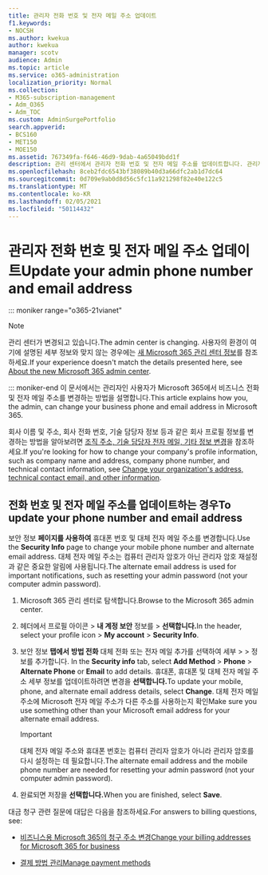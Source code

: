 ```yaml
---
title: 관리자 전화 번호 및 전자 메일 주소 업데이트
f1.keywords:
- NOCSH
ms.author: kwekua
author: kwekua
manager: scotv
audience: Admin
ms.topic: article
ms.service: o365-administration
localization_priority: Normal
ms.collection:
- M365-subscription-management
- Adm_O365
- Adm_TOC
ms.custom: AdminSurgePortfolio
search.appverid:
- BCS160
- MET150
- MOE150
ms.assetid: 767349fa-f646-46d9-9dab-4a65049bdd1f
description: 관리 센터에서 관리자 전화 번호 및 전자 메일 주소를 업데이트합니다. 관리자 암호를 다시 설정하려면 이 정보가 필요합니다.
ms.openlocfilehash: 8ceb2fdc6543bf38089b40d3a66dfc2ab1d7dc64
ms.sourcegitcommit: 0d709e9ab0d8d56c5fc11a921298f82e40e122c5
ms.translationtype: MT
ms.contentlocale: ko-KR
ms.lasthandoff: 02/05/2021
ms.locfileid: "50114432"
---
```

# <a name="update-your-admin-phone-number-and-email-address"></a><span data-ttu-id="95526-104">관리자 전화 번호 및 전자 메일 주소 업데이트</span><span class="sxs-lookup"><span data-stu-id="95526-104">Update your admin phone number and email address</span></span>

::: moniker range="o365-21vianet"

> [!NOTE]
> <span data-ttu-id="95526-105">관리 센터가 변경되고 있습니다.</span><span class="sxs-lookup"><span data-stu-id="95526-105">The admin center is changing.</span></span> <span data-ttu-id="95526-106">사용자의 환경이 여기에 설명된 세부 정보와 맞지 않는 경우에는 [새 Microsoft 365 관리 센터 정보](https://docs.microsoft.com/microsoft-365/admin/microsoft-365-admin-center-preview?view=o365-21vianet&preserve-view=true)를 참조하세요.</span><span class="sxs-lookup"><span data-stu-id="95526-106">If your experience doesn't match the details presented here, see [About the new Microsoft 365 admin center](https://docs.microsoft.com/microsoft-365/admin/microsoft-365-admin-center-preview?view=o365-21vianet&preserve-view=true).</span></span>

::: moniker-end
<span data-ttu-id="95526-107">이 문서에서는 관리자인 사용자가 Microsoft 365에서 비즈니스 전화 및 전자 메일 주소를 변경하는 방법을 설명합니다.</span><span class="sxs-lookup"><span data-stu-id="95526-107">This article explains how you, the admin, can change your business phone and email address in Microsoft 365.</span></span>
  
<span data-ttu-id="95526-108">회사 이름 및 주소, 회사 전화 번호, 기술 담당자 정보 등과 같은 회사 프로필 정보를 변경하는 방법을 알아보려면 [조직 주소, 기술 담당자 전자 메일, 기타 정보 변경](change-address-contact-and-more.md)을 참조하세요.</span><span class="sxs-lookup"><span data-stu-id="95526-108">If you're looking for how to change your company's profile information, such as company name and address, company phone number, and technical contact information, see [Change your organization's address, technical contact email, and other information](change-address-contact-and-more.md).</span></span>
  
## <a name="to-update-your-phone-number-and-email-address"></a><span data-ttu-id="95526-109">전화 번호 및 전자 메일 주소를 업데이트하는 경우</span><span class="sxs-lookup"><span data-stu-id="95526-109">To update your phone number and email address</span></span>

<span data-ttu-id="95526-110">보안 정보 **페이지를 사용하여** 휴대폰 번호 및 대체 전자 메일 주소를 변경합니다.</span><span class="sxs-lookup"><span data-stu-id="95526-110">Use the **Security Info** page to change your mobile phone number and alternate email address.</span></span> <span data-ttu-id="95526-111">대체 전자 메일 주소는 컴퓨터 관리자 암호가 아닌 관리자 암호 재설정과 같은 중요한 알림에 사용됩니다.</span><span class="sxs-lookup"><span data-stu-id="95526-111">The alternate email address is used for important notifications, such as resetting your admin password (not your computer admin password).</span></span> 
  
1. <span data-ttu-id="95526-112">Microsoft 365 관리 센터로 탐색합니다.</span><span class="sxs-lookup"><span data-stu-id="95526-112">Browse to the Microsoft 365 admin center.</span></span>

2. <span data-ttu-id="95526-113">헤더에서 프로필 아이콘 \> **내 계정 보안** 정보를 \> **선택합니다.**</span><span class="sxs-lookup"><span data-stu-id="95526-113">In the header, select your profile icon \> **My account** \> **Security Info**.</span></span>

3. <span data-ttu-id="95526-114">보안 정보 **탭에서** **방법 전화** 대체 전화 또는 전자 메일 추가를 선택하여 세부 \>  \>  정보를 추가합니다. </span><span class="sxs-lookup"><span data-stu-id="95526-114">In the **Security info** tab, select **Add Method** \> **Phone** \> **Alternate Phone** or **Email** to add details.</span></span> <span data-ttu-id="95526-115">휴대폰, 휴대폰 및 대체 전자 메일 주소 세부 정보를 업데이트하려면 변경을 **선택합니다.**</span><span class="sxs-lookup"><span data-stu-id="95526-115">To update your mobile, phone, and alternate email address details, select **Change**.</span></span> <span data-ttu-id="95526-116">대체 전자 메일 주소에 Microsoft 전자 메일 주소가 다른 주소를 사용하는지 확인</span><span class="sxs-lookup"><span data-stu-id="95526-116">Make sure you use something other than your Microsoft email address for your alternate email address.</span></span>

    > [!IMPORTANT]
    > <span data-ttu-id="95526-117">대체 전자 메일 주소와 휴대폰 번호는 컴퓨터 관리자 암호가 아니라 관리자 암호를 다시 설정하는 데 필요합니다.</span><span class="sxs-lookup"><span data-stu-id="95526-117">The alternate email address and the mobile phone number are needed for resetting your admin password (not your computer admin password).</span></span>

4. <span data-ttu-id="95526-118">완료되면 저장을 **선택합니다.**</span><span class="sxs-lookup"><span data-stu-id="95526-118">When you are finished, select **Save**.</span></span>
  
<span data-ttu-id="95526-119">대금 청구 관련 질문에 대답은 다음을 참조하세요.</span><span class="sxs-lookup"><span data-stu-id="95526-119">For answers to billing questions, see:</span></span>
  
- [<span data-ttu-id="95526-120">비즈니스용 Microsoft 365의 청구 주소 변경</span><span class="sxs-lookup"><span data-stu-id="95526-120">Change your billing addresses for Microsoft 365 for business</span></span>](../../commerce/billing-and-payments/change-your-billing-addresses.md)

- [<span data-ttu-id="95526-121">결제 방법 관리</span><span class="sxs-lookup"><span data-stu-id="95526-121">Manage payment methods</span></span>](../../commerce/billing-and-payments/manage-payment-methods.md)
